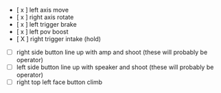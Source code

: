  - [ x ] left axis move
 - [ x ] right axis rotate
 - [ x ] left trigger brake
 - [ x ] left pov boost
 - [ X ] right trigger intake (hold)
 - [ ] right side button line up with amp and shoot (these will probably be operator)
 - [ ] left side button line up with speaker and shoot (these will probably be operator)
 - [ ] right top left face button climb